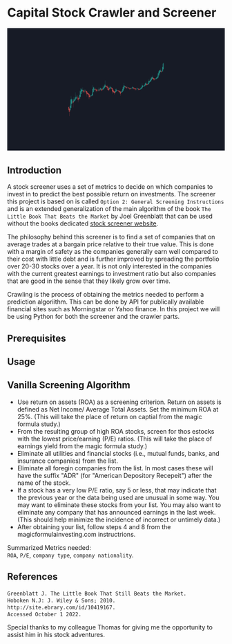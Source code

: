 # Capital Stock Crawler and Screener
![frontpage](images/frontpage.png)

## Introduction
A stock screener uses a set of metrics to decide on which companies to invest in to predict the best possible return on investments. The screener this project is based on is called `Option 2: General Screening Instructions` and is an extended generalization of the main algorithm of the book `The Little Book That Beats the Market` by Joel Greenblatt that can be used without the books dedicated [stock screener website](https://www.magicformulainvesting.com/).

The philosophy behind this screener is to find a set of companies that on average trades at a bargain price relative to their true value. This is done with a margin of safety as the companies generally earn well compared to their cost with little debt and is further improved by spreading the portfolio over 20-30 stocks over a year. It is not only interested in the companies with the current greatest earnings to investment ratio but also companies that are good in the sense that they likely grow over time.

Crawling is the process of obtaining the metrics needed to perform a prediction algoriithm. This can be done by API for publically available financial sites such as Morningstar or Yahoo finance. In this project we will be using Python for both the screener and the crawler parts.

## Prerequisites

## Usage


## Vanilla Screening Algorithm
- Use return on assets (ROA) as a screening criterion. Return on assets is defined as Net Income/ Average Total Assets. Set the minimum ROA at 25%. (This will take the place of return on captial from the magic formula study.)
- From the resulting group of high ROA stocks, screen for thos estocks with the lowest price/earning (P/E) ratios. (This will take the place of earnings yield from the magic formula study.)
- Eliminate all utilities and financial stocks (i.e., mutual funds, banks, and insurance companies) from the list.
- Eliminate all foregin companies from the list. In most cases these will have the suffix "ADR" (for "American Depository Recepeit") after the name of the stock.
- If a stock has a very low P/E ratio, say 5 or less, that may indicate that the previous year or the data being used are unusual in some way. You may want to eliminate these stocks from your list. You may also want to eliminate any company that has announced earnings in the last week. (This should help minimize the incidence of incorrect or untimely data.)
- After obtaining your list, follow steps 4 and 8 from the magicformulainvesting.com instructrions.

Summarized Metrics needed:  
`ROA`, `P/E`, `company type`, `company nationality`.

## References
```
Greenblatt J. The Little Book That Still Beats the Market. 
Hoboken N.J: J. Wiley & Sons; 2010. http://site.ebrary.com/id/10419167. 
Accessed October 1 2022.
```

Special thanks to my colleague Thomas for giving me the opportunity to assist him in his stock adventures.
